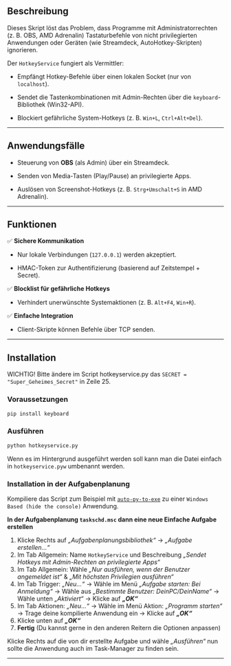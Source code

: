 ## Beschreibung

Dieses Skript löst das Problem, dass Programme mit Administratorrechten (z. B. OBS, AMD Adrenalin) Tastaturbefehle von nicht privilegierten Anwendungen oder Geräten (wie Streamdeck, AutoHotkey-Skripten) ignorieren.

Der `HotkeyService` fungiert als Vermittler:

- Empfängt Hotkey-Befehle über einen lokalen Socket (nur von `localhost`).
    
- Sendet die Tastenkombinationen mit Admin-Rechten über die `keyboard`\-Bibliothek (Win32-API).
    
- Blockiert gefährliche System-Hotkeys (z. B. `Win+L`, `Ctrl+Alt+Del`).
    

* * *

## Anwendungsfälle

- Steuerung von **OBS** (als Admin) über ein Streamdeck.
    
- Senden von Media-Tasten (Play/Pause) an privilegierte Apps.
    
- Auslösen von Screenshot-Hotkeys (z. B. `Strg+Umschalt+S` in AMD Adrenalin).
    

* * *

## Funktionen

✅ **Sichere Kommunikation**

- Nur lokale Verbindungen (`127.0.0.1`) werden akzeptiert.
    
- HMAC-Token zur Authentifizierung (basierend auf Zeitstempel + Secret).
    

✅ **Blocklist für gefährliche Hotkeys**

- Verhindert unerwünschte Systemaktionen (z. B. `Alt+F4`, `Win+R`).

✅ **Einfache Integration**

- Client-Skripte können Befehle über TCP senden.

* * *

## Installation

WICHTIG! Bitte ändere im Script hotkeyservice.py das `SECRET = "Super_Geheimes_Secret"` in Zeile 25.

### Voraussetzungen

```bash
pip install keyboard
```

### Ausführen

```bash
python hotkeyservice.py
```

Wenn es im Hintergrund ausgeführt werden soll kann man die Datei einfach in `hotkeyservice.pyw` umbenannt werden.

### Installation in der Aufgabenplanung

Kompiliere das Script zum Beispiel mit [`auto-py-to-exe`](https://github.com/brentvollebregt/auto-py-to-exe) zu einer `Windows Based (hide the console)` Anwendung.

**In der Aufgabenplanung `taskschd.msc` dann eine neue Einfache Aufgabe erstellen**

1.  Klicke Rechts auf *„Aufgabenplanungsbibliothek“* → *„Aufgabe erstellen...“*
2.  Im Tab Allgemein: Name `HotkeyService` und Beschreibung *„Sendet Hotkeys mit Admin-Rechten an privilegierte Apps“*
3.  Im Tab Allgemein: Wähle *„Nur ausführen, wenn der Benutzer angemeldet ist“* & *„Mit höchsten Privilegien ausführen“*
4.  Im Tab Trigger: *„Neu...“* → Wähle im Menü *„Aufgabe starten: Bei Anmeldung“* → Wähle aus *„Bestimmte Benutzer: DeinPC/DeinName“* → Wähle unten *„Aktiviert“* → Klicke auf ***„OK“***
5.  Im Tab Aktionen: *„Neu...“* → Wähle im Menü Aktion: *„Programm starten“* → Trage deine kompilierte Anwendung ein → Klicke auf ***„OK“***
6.  Klicke unten auf ***„OK“***
7.  **Fertig** (Du kannst gerne in den anderen Reitern die Optionen anpassen)

Klicke Rechts auf die von dir erstellte Aufgabe und wähle *„Ausführen“* nun sollte die Anwendung auch im Task-Manager zu finden sein.

* * *

&nbsp;
